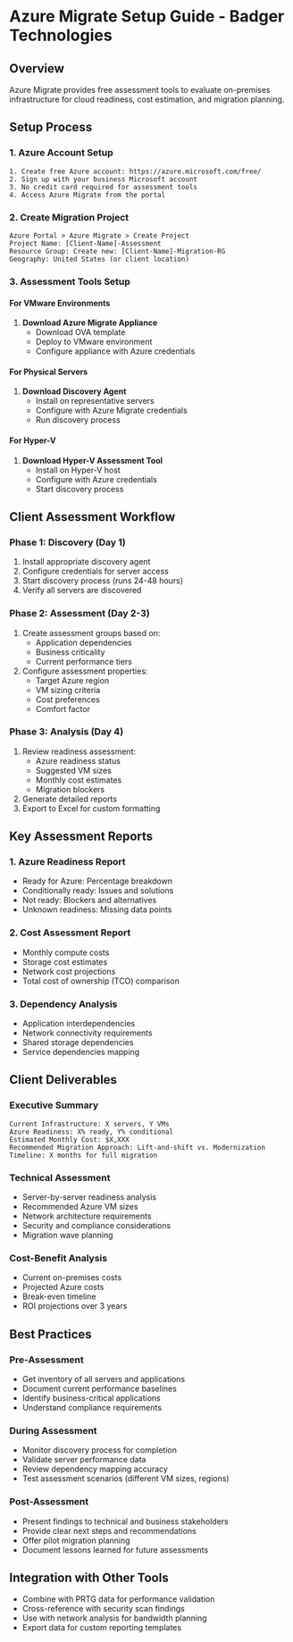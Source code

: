 # Azure Migrate Setup Guide - Badger Technologies

## Overview
Azure Migrate provides free assessment tools to evaluate on-premises infrastructure for cloud readiness, cost estimation, and migration planning.

## Setup Process

### 1. Azure Account Setup
```
1. Create free Azure account: https://azure.microsoft.com/free/
2. Sign up with your business Microsoft account
3. No credit card required for assessment tools
4. Access Azure Migrate from the portal
```

### 2. Create Migration Project
```
Azure Portal > Azure Migrate > Create Project
Project Name: [Client-Name]-Assessment
Resource Group: Create new: [Client-Name]-Migration-RG  
Geography: United States (or client location)
```

### 3. Assessment Tools Setup

#### For VMware Environments
1. **Download Azure Migrate Appliance**
   - Download OVA template
   - Deploy to VMware environment
   - Configure appliance with Azure credentials

#### For Physical Servers
1. **Download Discovery Agent**
   - Install on representative servers
   - Configure with Azure Migrate credentials
   - Run discovery process

#### For Hyper-V
1. **Download Hyper-V Assessment Tool**
   - Install on Hyper-V host
   - Configure with Azure credentials
   - Start discovery process

## Client Assessment Workflow

### Phase 1: Discovery (Day 1)
1. Install appropriate discovery agent
2. Configure credentials for server access
3. Start discovery process (runs 24-48 hours)
4. Verify all servers are discovered

### Phase 2: Assessment (Day 2-3)  
1. Create assessment groups based on:
   - Application dependencies  
   - Business criticality
   - Current performance tiers
2. Configure assessment properties:
   - Target Azure region
   - VM sizing criteria
   - Cost preferences
   - Comfort factor

### Phase 3: Analysis (Day 4)
1. Review readiness assessment:
   - Azure readiness status
   - Suggested VM sizes
   - Monthly cost estimates
   - Migration blockers
2. Generate detailed reports
3. Export to Excel for custom formatting

## Key Assessment Reports

### 1. Azure Readiness Report
- Ready for Azure: Percentage breakdown
- Conditionally ready: Issues and solutions
- Not ready: Blockers and alternatives
- Unknown readiness: Missing data points

### 2. Cost Assessment Report  
- Monthly compute costs
- Storage cost estimates
- Network cost projections
- Total cost of ownership (TCO) comparison

### 3. Dependency Analysis
- Application interdependencies
- Network connectivity requirements
- Shared storage dependencies
- Service dependencies mapping

## Client Deliverables

### Executive Summary
```
Current Infrastructure: X servers, Y VMs
Azure Readiness: X% ready, Y% conditional  
Estimated Monthly Cost: $X,XXX
Recommended Migration Approach: Lift-and-shift vs. Modernization
Timeline: X months for full migration
```

### Technical Assessment
- Server-by-server readiness analysis
- Recommended Azure VM sizes
- Network architecture requirements
- Security and compliance considerations
- Migration wave planning

### Cost-Benefit Analysis
- Current on-premises costs
- Projected Azure costs
- Break-even timeline
- ROI projections over 3 years

## Best Practices

### Pre-Assessment
- Get inventory of all servers and applications
- Document current performance baselines
- Identify business-critical applications
- Understand compliance requirements

### During Assessment  
- Monitor discovery process for completion
- Validate server performance data
- Review dependency mapping accuracy
- Test assessment scenarios (different VM sizes, regions)

### Post-Assessment
- Present findings to technical and business stakeholders
- Provide clear next steps and recommendations
- Offer pilot migration planning
- Document lessons learned for future assessments

## Integration with Other Tools
- Combine with PRTG data for performance validation
- Cross-reference with security scan findings
- Use with network analysis for bandwidth planning
- Export data for custom reporting templates
